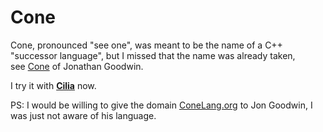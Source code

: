 # Cone
Cone, pronounced "see one", was meant to be the name of a C++ "successor language", but I missed that the name was already taken,  
see [Cone](https://cone.jondgoodwin.com/) of Jonathan Goodwin.

I try it with [**Cilia**](CiliaLang.org) now.



PS: I would be willing to give the domain [ConeLang.org](conelang.org) to Jon Goodwin, I was just not aware of his language.
